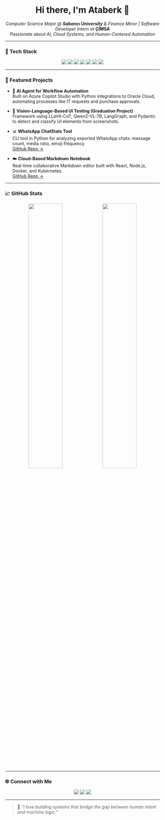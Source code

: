 <h1 align="center">Hi there, I'm Ataberk 👋</h1>
<p align="center">
  <em>Computer Science Major @ <strong>Sabancı University</strong> & Finance Minor | Software Developer Intern at <strong>ÇİMSA</strong></em><br/>
  <em>Passionate about AI, Cloud Systems, and Human-Centered Automation</em>
</p>

---

### 🔧 Tech Stack

<p align="center">
  <img src="https://img.shields.io/badge/Python-3776AB?style=flat&logo=python&logoColor=white"/>
  <img src="https://img.shields.io/badge/Java-ED8B00?style=flat&logo=java&logoColor=white"/>
  <img src="https://img.shields.io/badge/C++-00599C?style=flat&logo=c%2B%2B&logoColor=white"/>
  <img src="https://img.shields.io/badge/React-61DAFB?style=flat&logo=react&logoColor=black"/>
  <img src="https://img.shields.io/badge/Docker-2496ED?style=flat&logo=docker&logoColor=white"/>
  <img src="https://img.shields.io/badge/GCP-4285F4?style=flat&logo=googlecloud&logoColor=white"/>
  <img src="https://img.shields.io/badge/MongoDB-4EA94B?style=flat&logo=mongodb&logoColor=white"/>
</p>

---

### 🧠 Featured Projects

- 🎯 **AI Agent for Workflow Automation**  
  Built on Azure Copilot Studio with Python integrations to Oracle Cloud, automating processes like IT requests and purchase approvals.

- 🧪 **Vision-Language-Based UI Testing (Graduation Project)**  
  Framework using LLaVA-CoT, Qwen2-VL-7B, LangGraph, and Pydantic to detect and classify UI elements from screenshots.  

- 📊 **WhatsApp ChatStats Tool**  
  CLI tool in Python for analyzing exported WhatsApp chats: message count, media ratio, emoji frequency.  
  [GitHub Repo →](https://github.com/ataberkcemunal/ChatStatsForWhatsApp)

- ☁️ **Cloud-Based Markdown Notebook**  
  Real-time collaborative Markdown editor built with React, Node.js, Docker, and Kubernetes.  
  [GitHub Repo →](https://github.com/ataberkcemunal/CloudComputingProject)

---

### 📈 GitHub Stats

<p align="center">
  <img src="https://github-readme-stats.vercel.app/api?username=ataberkcemunal&show_icons=true&theme=radical" width="47%"/>
  <img src="https://github-readme-stats.vercel.app/api/top-langs/?username=ataberkcemunal&layout=compact&theme=radical" width="47%"/>
</p>

---

### 🌐 Connect with Me

<p align="center">
  <a href="https://www.linkedin.com/in/ataberkcemunal/"><img src="https://img.shields.io/badge/LinkedIn-blue?style=flat&logo=linkedin&logoColor=white"/></a>
  <a href="mailto:unalataberkcem@gmail.com"><img src="https://img.shields.io/badge/Gmail-red?style=flat&logo=gmail&logoColor=white"/></a>
  <a href="https://github.com/ataberkcemunal"><img src="https://img.shields.io/badge/GitHub-black?style=flat&logo=github&logoColor=white"/></a>
</p>

---

> 📌 *"I love building systems that bridge the gap between human intent and machine logic."*
